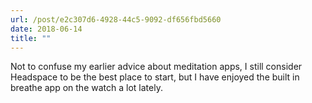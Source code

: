 ```yaml
---
url: /post/e2c307d6-4928-44c5-9092-df656fbd5660
date: 2018-06-14
title: ""
---
```


Not to confuse my earlier advice about meditation apps, I still consider Headspace to be the best place to start, but I have enjoyed the built in breathe app on the watch a lot lately.
